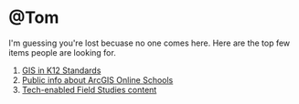 # @Tom

I'm guessing you're lost becuase no one comes here. Here are the top few items people are looking for.

<ol>
  <LI><a href="/GIStandards">GIS in K12 Standards</a>
    <LI><a href="ADI">Public info about ArcGIS Online Schools
      <LI><a href="https://github.com/trbaker/TEFS_IOT">Tech-enabled Field Studies content</a>
  
  <ol>
